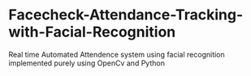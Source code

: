 # Facecheck-Attendance-Tracking-with-Facial-Recognition
Real time Automated Attendence system using facial recognition implemented purely using OpenCv and Python

